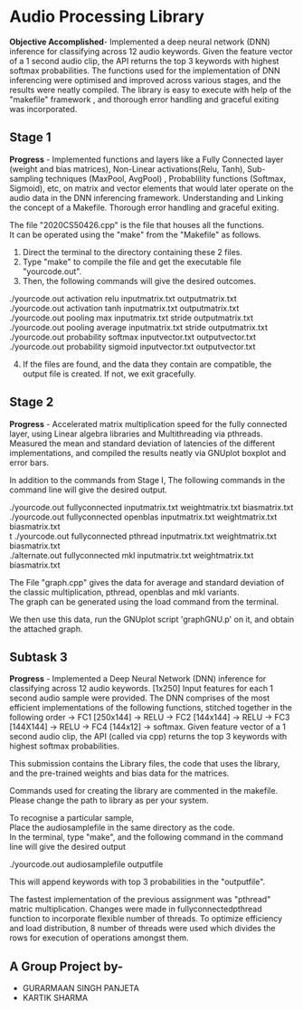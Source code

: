 # Audio Processing Library
**Objective Accomplished**- Implemented a deep neural network (DNN) inference for classifying across 12 audio keywords. Given the feature vector of a 1 second audio clip, the API returns the top 3 keywords with highest softmax probabilities. The functions used for the implementation of DNN inferencing were optimised and improved across various stages, and the results were neatly compiled. The library is easy to execute with help of the "makefile" framework , and thorough error handling and graceful exiting was incorporated. 

## Stage 1

**Progress** - Implemented functions and layers like a Fully Connected layer (weight and bias matrices), Non-Linear activations(Relu, Tanh), Sub-sampling techniques (MaxPool, AvgPool) , Probablility functions (Softmax, Sigmoid), etc, on matrix and vector elements that would later operate on the audio data in the DNN inferencing framework. Understanding and Linking the concept of a Makefile. Thorough error handling and graceful exiting.

The file "2020CS50426.cpp" is the file that houses all the functions.  
It can be operated using the "make" from the "Makefile" as follows. 

1) Direct the terminal to the directory containing these 2 files.  
2) Type "make" to compile the file and get the executable file "yourcode.out". 
3) Then, the following commands will give the desired outcomes.  

./yourcode.out activation relu inputmatrix.txt outputmatrix.txt</br>
./yourcode.out activation tanh inputmatrix.txt outputmatrix.txt</br>
./yourcode.out pooling max inputmatrix.txt stride outputmatrix.txt</br>
./yourcode.out pooling average inputmatrix.txt stride outputmatrix.txt</br>
./yourcode.out probability softmax inputvector.txt outputvector.txt</br>
./yourcode.out probability sigmoid inputvector.txt outputvector.txt</br>

4) If the files are found, and the data they contain are compatible, the output file is created. If not, we exit gracefully.  

## Stage 2

**Progress** - Accelerated matrix multiplication speed for the fully connected layer, using Linear algebra libraries and Multithreading via pthreads. Measured the mean and standard deviation of latencies of the different implementations, and compiled the results neatly via GNUplot boxplot and error bars.

In addition to the commands from Stage I, The following commands in the command line will give the desired output. 

./yourcode.out fullyconnected inputmatrix.txt weightmatrix.txt biasmatrix.txt</br>
./yourcode.out fullyconnected openblas inputmatrix.txt weightmatrix.txt biasmatrix.txt</br>t
./yourcode.out fullyconnected pthread inputmatrix.txt weightmatrix.txt biasmatrix.txt</br>
./alternate.out fullyconnected mkl inputmatrix.txt weightmatrix.txt biasmatrix.txt

The File "graph.cpp" gives the data for average and standard deviation of the classic multiplication, pthread, openblas and mkl variants.</br>
The graph can be generated using the load  command from the terminal.</br>

We then use this data, run the GNUplot script 'graphGNU.p' on it, and obtain the attached graph.</br>

## Subtask 3

**Progress** - Implemented a Deep Neural Network (DNN) inference for classifying across 12 audio keywords. [1x250] Input features for each 1 second audio sample were provided. The DNN comprises of the most efficient implementations of the following functions, stitched together in the following order -> FC1 [250x144] -> RELU -> FC2 [144x144] -> RELU -> FC3 [144X144] -> RELU -> FC4 [144x12] -> softmax. Given feature vector of a 1 second audio clip, the API (called via cpp) returns the top 3 keywords with highest softmax probabilities.  

This submission contains the Library files, the code that uses the library, and the pre-trained weights and bias data for the matrices.</br>

Commands used for creating the library are commented in the makefile. Please change the path to library as per your system.</br>

To recognise a particular sample, </br>
Place the audiosamplefile in the same directory as the code.</br>
In the terminal, type "make", and the following command in the command line will give the desired output</br>

./yourcode.out audiosamplefile outputfile</br>

This will append keywords with top 3 probabilities in the "outputfile".</br>

The fastest implementation of the previous assignment was "pthread" matric multiplication. Changes were made in fullyconnectedpthread function to incorporate flexible number of threads. To optimize efficiency and load distribution, 8 number of threads were used which divides the rows for execution of operations amongst them.</br>


## A Group Project by- 
- GURARMAAN SINGH PANJETA
- KARTIK SHARMA


